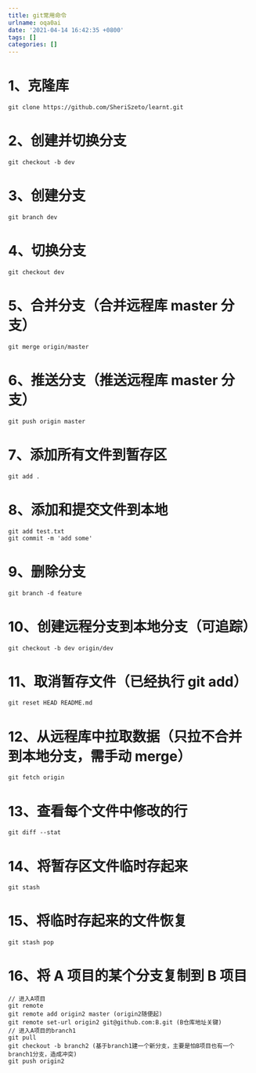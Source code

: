 ```yaml
---
title: git常用命令
urlname: oqa0ai
date: '2021-04-14 16:42:35 +0800'
tags: []
categories: []
---
```


# **1、克隆库**

```shell
git clone https://github.com/SheriSzeto/learnt.git
```

# **2、创建并切换分支**

```shell
git checkout -b dev
```

# **3、创建分支**

```shell
git branch dev
```

# **4、切换分支**

```shell
git checkout dev
```

# **5、合并分支（合并远程库 master 分支）**

```shell
git merge origin/master
```

# **6、推送分支（推送远程库 master 分支）**

```shell
git push origin master
```

# **7、添加所有文件到暂存区**

```shell
git add .
```

# **8、添加和提交文件到本地**

```shell
git add test.txt
git commit -m 'add some'
```

# **9、删除分支**

```shell
git branch -d feature
```

# **10、创建远程分支到本地分支（可追踪）**

```shell
git checkout -b dev origin/dev
```

# **11、取消暂存文件（已经执行 git add）**

```shell
git reset HEAD README.md
```

# **12、从远程库中拉取数据（只拉不合并到本地分支，需手动 merge）**

```shell
git fetch origin
```

# **13、查看每个文件中修改的行**

```shell
git diff --stat
```

# **14、将暂存区文件临时存起来**

```shell
git stash
```

# **15、将临时存起来的文件恢复**

```shell
git stash pop
```

# 16、将 A 项目的某个分支复制到 B 项目

```shell
// 进入A项目
git remote
git remote add origin2 master (origin2随便起)
git remote set-url origin2 git@github.com:B.git (B仓库地址关键)
// 进入A项目的branch1
git pull
git checkout -b branch2 (基于branch1建一个新分支，主要是怕B项目也有一个branch1分支，造成冲突)
git push origin2
```
